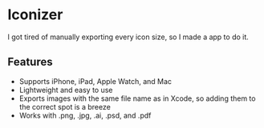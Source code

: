 #  Iconizer
I got tired of manually exporting every icon size, so I made a app to do it.

## Features
- Supports iPhone, iPad, Apple Watch, and Mac
- Lightweight and easy to use
- Exports images with the same file name as in Xcode, so adding them to the correct spot is a breeze
- Works with .png, .jpg, .ai, .psd, and .pdf
